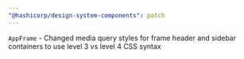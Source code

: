 ```yaml
---
"@hashicorp/design-system-components": patch
---
```


`AppFrame` - Changed media query styles for frame header and sidebar containers to use level 3 vs level 4 CSS syntax
